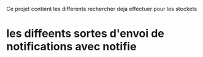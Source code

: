 Ce projet contient les differents rechercher deja effectuer pour les stockets 
<h1>les diffeents sortes d'envoi de notifications avec notifie</h1>
